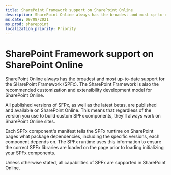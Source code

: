 ```yaml
---
title: SharePoint Framework support on SharePoint Online
description: SharePoint Online always has the broadest and most up-to-date support for the SHarePoint Framework (SPFx). The SharePoint Framework is also the recommended customization and extensibility development model for SharePoint Online.
ms.date: 09/08/2021
ms.prod: sharepoint
localization_priority: Priority
---
```


# SharePoint Framework support on SharePoint Online

SharePoint Online always has the broadest and most up-to-date support for the SHarePoint Framework (SPFx). The SharePoint Framework is also the recommended customization and extensibility development model for SharePoint Online.

All published versions of SFPx, as well as the latest betas, are published and available on SharePoint Online. This means that regardless of the version you use to build custom SPFx components, they'll always work on SharePoint Online sites.

Each SPFx component's manifest tells the SPFx runtime on SharePoint pages what package dependencies, including the specific versions, each component depends on. The SPFx runtime uses this information to ensure the correct SPFx libraries are loaded on the page prior to loading initializing your SPFx components.

Unless otherwise stated, all capabilities of SPFx are supported in SharePoint Online.

